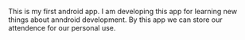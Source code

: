 This is my  first android app.
I am developing this app for learning new things about anndroid development.
By this app we can store our attendence for our personal use.
